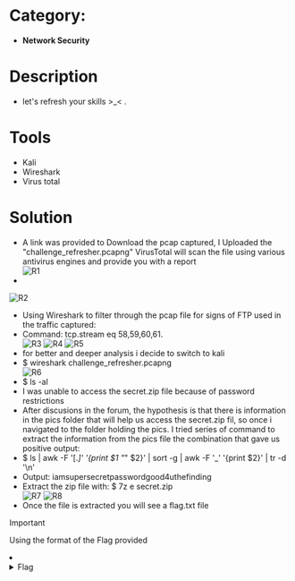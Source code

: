 # Category: 
- **Network Security**
# Description
- let's refresh your skills  >_< .<br />

# Tools
- Kali
- Wireshark
- Virus total

# Solution
- A link was provided to Download the pcap captured, I Uploaded the "challenge_refresher.pcapng" VirusTotal will scan the file using various antivirus engines and provide you with a report <br />
![R1](https://github.com/JMI-17/CYBERTALENT-BLUE-TEAM-SCHOLARSHIP-TRAINING/assets/69071528/9f7b45a6-2cdc-43b3-aed9-f9ef7f02c191)
- 
![R2](https://github.com/JMI-17/CYBERTALENT-BLUE-TEAM-SCHOLARSHIP-TRAINING/assets/69071528/0b45a26c-a9be-4e6c-83df-1d9a31a929f7)
- Using Wireshark to filter through the pcap file for signs of FTP used in the traffic captured: <br />
- Command: tcp.stream eq 58,59,60,61.<br />
![R3](https://github.com/JMI-17/CYBERTALENT-BLUE-TEAM-SCHOLARSHIP-TRAINING/assets/69071528/4d146463-6a38-4f3c-a95f-71f0efe0bfe2)
![R4](https://github.com/JMI-17/CYBERTALENT-BLUE-TEAM-SCHOLARSHIP-TRAINING/assets/69071528/f3d7b9e6-08af-4b80-97d4-4d6584820022)
![R5](https://github.com/JMI-17/CYBERTALENT-BLUE-TEAM-SCHOLARSHIP-TRAINING/assets/69071528/81ce1ff6-617b-49c2-a032-097a89dee51a)
- for better and deeper analysis i decide to switch to kali<br />
- $ wireshark challenge_refresher.pcapng<br />
![R6](https://github.com/JMI-17/CYBERTALENT-BLUE-TEAM-SCHOLARSHIP-TRAINING/assets/69071528/cdad2bdd-2fea-449e-9076-c9de54a3d5c0)
- $ ls -al<br />
- I was unable to access the secret.zip file because of password restrictions <br />
- After discusions in the forum, the hypothesis is that there is information in the pics folder that will help us access the secret.zip fil, so once i navigated to the folder holding the pics. I tried series of command to extract the information from the pics file the combination that gave us positive output:<br />
- $ ls | awk -F '[._]' '{print $1 "_" $2}' | sort -g | awk -F '_' '{print $2}' | tr -d '\n'<br />
- Output: iamsupersecretpasswordgood4uthefinding <br />
- Extract the zip file with: $ 7z e secret.zip <br />
![R7](https://github.com/JMI-17/CYBERTALENT-BLUE-TEAM-SCHOLARSHIP-TRAINING/assets/69071528/d1965b00-003a-43d0-bd93-2227e0032671)
![R8](https://github.com/JMI-17/CYBERTALENT-BLUE-TEAM-SCHOLARSHIP-TRAINING/assets/69071528/8450cb1e-5823-4c29-b8b7-7957ba8ed6cc)
- Once the file is extracted you will see a flag.txt file 
> [!IMPORTANT]
> Using the format of the Flag provided
<li>
	<details>
		<summary>Flag</summary>
flag{y0u_c0m3_f0r_fl1g_1nd_h3r3_1t_1s_2000}</details>
</li>
